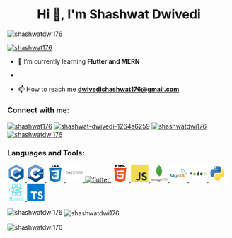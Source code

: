 <h1 align="center">Hi 👋, I'm Shashwat Dwivedi</h1>


<p align="left"> <img src="https://komarev.com/ghpvc/?username=shashwatdwi176&label=Profile%20views&color=0e75b6&style=flat" alt="shashwatdwi176" /> </p>

<p align="left"> <a href="https://twitter.com/shashwat176" target="blank"><img src="https://img.shields.io/twitter/follow/shashwat176?logo=twitter&style=for-the-badge" alt="shashwat176" /></a> </p>

- 🌱 I’m currently learning **Flutter and MERN**

- 

- 📫 How to reach me **dwivedishashwat176@gmail.com**

<h3 align="left">Connect with me:</h3>
<p align="left">
<a href="https://twitter.com/shashwat176" target="blank"><img align="center" src="https://raw.githubusercontent.com/rahuldkjain/github-profile-readme-generator/master/src/images/icons/Social/twitter.svg" alt="shashwat176" height="30" width="40" /></a>
<a href="https://linkedin.com/in/shashwat-dwivedi-1264a6259" target="blank"><img align="center" src="https://raw.githubusercontent.com/rahuldkjain/github-profile-readme-generator/master/src/images/icons/Social/linked-in-alt.svg" alt="shashwat-dwivedi-1264a6259" height="30" width="40" /></a>
<a href="https://www.codechef.com/users/shashwatdwi176" target="blank"><img align="center" src="https://cdn.jsdelivr.net/npm/simple-icons@3.1.0/icons/codechef.svg" alt="shashwatdwi176" height="30" width="40" /></a>
<a href="https://discord.gg/shashwatdwi176" target="blank"><img align="center" src="https://raw.githubusercontent.com/rahuldkjain/github-profile-readme-generator/master/src/images/icons/Social/discord.svg" alt="shashwatdwi176" height="30" width="40" /></a>
</p>

<h3 align="left">Languages and Tools:</h3>
<p align="left"> <a href="https://www.cprogramming.com/" target="_blank" rel="noreferrer"> <img src="https://raw.githubusercontent.com/devicons/devicon/master/icons/c/c-original.svg" alt="c" width="40" height="40"/> </a> <a href="https://www.w3schools.com/cpp/" target="_blank" rel="noreferrer"> <img src="https://raw.githubusercontent.com/devicons/devicon/master/icons/cplusplus/cplusplus-original.svg" alt="cplusplus" width="40" height="40"/> </a> <a href="https://www.w3schools.com/css/" target="_blank" rel="noreferrer"> <img src="https://raw.githubusercontent.com/devicons/devicon/master/icons/css3/css3-original-wordmark.svg" alt="css3" width="40" height="40"/> </a> <a href="https://expressjs.com" target="_blank" rel="noreferrer"> <img src="https://raw.githubusercontent.com/devicons/devicon/master/icons/express/express-original-wordmark.svg" alt="express" width="40" height="40"/> </a> <a href="https://flutter.dev" target="_blank" rel="noreferrer"> <img src="https://www.vectorlogo.zone/logos/flutterio/flutterio-icon.svg" alt="flutter" width="40" height="40"/> </a> <a href="https://www.w3.org/html/" target="_blank" rel="noreferrer"> <img src="https://raw.githubusercontent.com/devicons/devicon/master/icons/html5/html5-original-wordmark.svg" alt="html5" width="40" height="40"/> </a> <a href="https://developer.mozilla.org/en-US/docs/Web/JavaScript" target="_blank" rel="noreferrer"> <img src="https://raw.githubusercontent.com/devicons/devicon/master/icons/javascript/javascript-original.svg" alt="javascript" width="40" height="40"/> </a> <a href="https://www.mongodb.com/" target="_blank" rel="noreferrer"> <img src="https://raw.githubusercontent.com/devicons/devicon/master/icons/mongodb/mongodb-original-wordmark.svg" alt="mongodb" width="40" height="40"/> </a> <a href="https://www.mysql.com/" target="_blank" rel="noreferrer"> <img src="https://raw.githubusercontent.com/devicons/devicon/master/icons/mysql/mysql-original-wordmark.svg" alt="mysql" width="40" height="40"/> </a> <a href="https://nodejs.org" target="_blank" rel="noreferrer"> <img src="https://raw.githubusercontent.com/devicons/devicon/master/icons/nodejs/nodejs-original-wordmark.svg" alt="nodejs" width="40" height="40"/> </a> <a href="https://www.python.org" target="_blank" rel="noreferrer"> <img src="https://raw.githubusercontent.com/devicons/devicon/master/icons/python/python-original.svg" alt="python" width="40" height="40"/> </a> <a href="https://reactjs.org/" target="_blank" rel="noreferrer"> <img src="https://raw.githubusercontent.com/devicons/devicon/master/icons/react/react-original-wordmark.svg" alt="react" width="40" height="40"/> </a> <a href="https://www.typescriptlang.org/" target="_blank" rel="noreferrer"> <img src="https://raw.githubusercontent.com/devicons/devicon/master/icons/typescript/typescript-original.svg" alt="typescript" width="40" height="40"/> </a> </p>

<p><img align="left" src="https://github-readme-stats.vercel.app/api/top-langs?username=shashwatdwi176&show_icons=true&locale=en&layout=compact" alt="shashwatdwi176" /></p>

<p>&nbsp;<img align="center" src="https://github-readme-stats.vercel.app/api?username=shashwatdwi176&show_icons=true&locale=en" alt="shashwatdwi176" /></p>

<p><img align="center" src="https://github-readme-streak-stats.herokuapp.com/?user=shashwatdwi176&" alt="shashwatdwi176" /></p>
